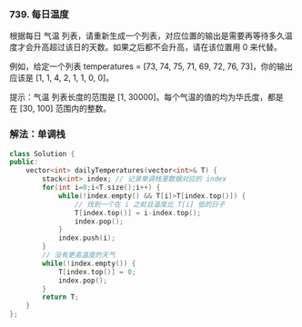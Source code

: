 ### 739. 每日温度

根据每日 气温 列表，请重新生成一个列表，对应位置的输出是需要再等待多久温度才会升高超过该日的天数。如果之后都不会升高，请在该位置用 0 来代替。

例如，给定一个列表 temperatures = [73, 74, 75, 71, 69, 72, 76, 73]，你的输出应该是 [1, 1, 4, 2, 1, 1, 0, 0]。

提示：气温 列表长度的范围是 [1, 30000]。每个气温的值的均为华氏度，都是在 [30, 100] 范围内的整数。


### 解法：单调栈

```cpp
class Solution {
public:
    vector<int> dailyTemperatures(vector<int>& T) {
        stack<int> index; // 记录单调栈里数据对应的 index
        for(int i=0;i<T.size();i++) {
            while(!index.empty() && T[i]>T[index.top()]) {
                // 找到一个在 i 之前且温度比 T[i] 低的日子
                T[index.top()] = i-index.top();
                index.pop();
            }
            index.push(i);
        }
        // 没有更高温度的天气
        while(!index.empty()) {
            T[index.top()] = 0;
            index.pop();
        }
        return T;
    }
};
```
